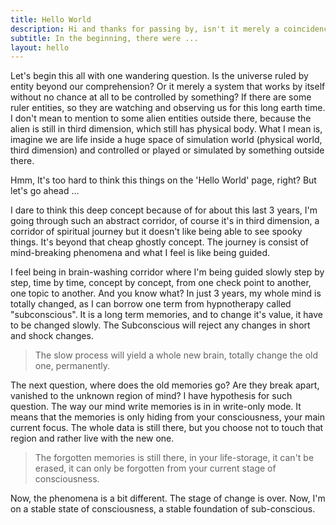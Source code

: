 ```yaml
---
title: Hello World
description: Hi and thanks for passing by, isn't it merely a coincidence?
subtitle: In the beginning, there were ...
layout: hello
---
```


Let's begin this all with one wandering question. Is the universe ruled by entity beyond our comprehension? Or it merely a system that works by itself without no chance at all to be controlled by something? If there are some ruler entities, so they are watching and observing us for this long earth time. I don't mean to mention to some alien entities outside there, because the alien is still in third dimension, which still has physical body. What I mean is, imagine we are life inside a huge space of simulation world (physical world, third dimension) and controlled or played or simulated by something outside there.

Hmm, It's too hard to think this things on the 'Hello World' page, right? But let's go ahead ...

I dare to think this deep concept because of for about this last 3 years, I'm going through such an abstract corridor, of course it's in third dimension, a corridor of spiritual journey but it doesn't like being able to see spooky things. It's beyond that cheap ghostly concept. The journey is consist of mind-breaking phenomena and what I feel is like being guided.

I feel being in brain-washing corridor where I'm being guided slowly step by step, time by time, concept by concept, from one check point to another, one topic to another. And you know what? In just 3 years, my whole mind is totally changed, as I can borrow one term from hypnotherapy called "subconscious". It is a long term memories, and to change it's value, it have to be changed slowly. The Subconscious will reject any changes in short and shock changes.

> The slow process will yield a whole new brain, totally change the old one, permanently.

The next question, where does the old memories go? Are they break apart, vanished to the unknown region of mind? I have hypothesis for such question. The way our mind write memories is in in write-only mode. It means that the memories is only hiding from your consciousness, your main current focus. The whole data is still there, but you choose not to touch that region and rather live with the new one.

> The forgotten memories is still there, in your life-storage, it can't be erased, it can only be forgotten from your current stage of consciousness.

Now, the phenomena is a bit different. The stage of change is over. Now, I'm on a stable state of consciousness, a stable foundation of sub-conscious.